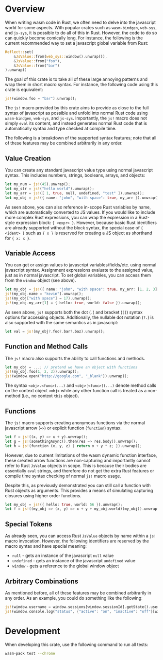 # Overview

When writing wasm code in Rust, we often need to delve into the javascript world for some aspects.
With popular crates such as `wasm-bindgen`, `web-sys`, and `js-sys`, it is possible to do all of this in Rust.
However, the code to do so can quickly become comically long.
For instance, the following is the current recommended way to set a javascript global variable from Rust:

```rust
Reflect::set(
    &JsValue::from(web_sys::window().unwrap()),
    &JsValue::from("foo"),
    &JsValue::from("bar")
).unwrap()
```

The goal of this crate is to take all of these large annoying patterns and wrap them in short macro syntax.
For instance, the following code using this crate is equivalent:

```rust
js!(window.foo = "bar").unwrap();
```

The `js!` macro provided by this crate aims to provide as close to the full syntax of javascript as possible and unfold into normal Rust code using `wasm-bindgen`, `web-sys`, and `js-sys`.
Importantly, the `js!` macro does not simply `eval` its content, and instead generates normal Rust code that is automatically syntax and type checked at compile time.

The following is a breakdown of the supported syntax features; note that all of these features may be combined arbitrarily in any order.

## Value Creation

You can create any standard javascript value type using normal javascript syntax.
This includes numbers, strings, booleans, arrays, and objects:

```rust
let my_num = js!(45).unwrap();
let my_str = js!("hello world").unwrap();
let my_arr = js!([ 1, true, null, undefined, "test" ]).unwrap();
let my_obj = js!({ name: "john", "with space": true, my_arr }).unwrap();
```

As seen above, you can also reference in-scope Rust variables by name, which are automatically converted to JS values.
If you would like to include more complex Rust expressions, you can wrap the expression in a Rust-style expression block: `{ <expr> }`.
However, because basic Rust identifiers are already supported without the block syntax, the special case of `{ <ident> }` such as `{ x }` is reserved for creating a JS object as shorthand for `{ x: x }`.

## Variable Access

You can get or assign values to javascript variables/fields/etc. using normal javascript syntax.
Assignment expressions evaluate to the assigned value, just as in normal javascript.
To set global variables, you can access them from the `window` object (see above).

```rust
let my_obj = js!({ name: "john", "with space": true, my_arr: [1, 2, 3] }).unwrap();
js!(my_obj.name = "kevin").unwrap();
js!(my_obj["with space"] = 17).unwrap();
js!(my_obj.my_arr[1] = { hello: true, world: false }).unwrap();
```

As seen above, `js!` supports both the dot (`.`) and bracket (`[]`) syntax options for accessing objects.
Additionally, the nullable dot notation (`?.`) is also supported with the same semantics as in javascript:

```rust
let val = js!(my_obj?.foo?.bar?.baz).unwrap();
```

## Function and Method Calls

The `js!` macro also supports the ability to call functions and methods.

```rust
let my_obj = ...; // pretend we have an object with functions
js!(my_obj.foo(1, 2, 3)).unwrap();
js!(window.open("http://google.com", "_blank")).unwrap();
```

The syntax `<obj>.<func>(...)` and `<obj>[<func>](...)` denote method calls on the context object `<obj>` while any other function call is treated as a non-method (i.e., no context `this` object).

## Functions

The `js!` macro supports creating anonymous functions via the normal javascript arrow (`=>`) or explicit function (`function`) syntax.

```rust
let f = js!((x, y) => x + y).unwrap();
let g = js!(somethingAsync().then(res => res.body)).unwrap();
let h = js!(function (x, y, z) { return x + y * z; }).unwrap();
```

However, due to current limitations of the wasm dynamic function interface, these created arrow functions are non-capturing and importantly cannot refer to Rust `JsValue` objects in scope.
This is because their bodies are essentially `eval` strings, and therefore do not get the extra Rust features or compile time syntax checking of normal `js!` macro usage.

Despite this, as previously demonstrated you can still call a function with Rust objects as arguments.
This provides a means of simulating capturing closures using higher order functions.

```rust
let my_obj = js!({ hello: true, world: 56 }).unwrap();
let f = js!((my_obj => (x, y) => x + y + my_obj.world)(my_obj)).unwrap();
```

## Special Tokens

As already seen, you can access Rust `JsValue` objects by name within a `js!` macro invocation.
However, the following identifiers are reserved by the macro syntax and have special meaning:

- `null` - gets an instance of the javascript `null` value
- `undefined` - gets an instance of the javascript `undefined` value
- `window` - gets a reference to the global window object

## Arbitrary Combinations

As mentioned before, all of these features may be combined arbitrarily in any order.
As an example, you could do something like the following:

```rust
js!(window.username = window.sessions[window.sessionId].getState().username).unwrap();
js!(window.console.log("status", {"active": "on", "inactive": "off"}[window.status])).unwrap();
```

# Development

When developing this crate, use the following command to run all tests:

```sh
wasm-pack test --chrome
```
